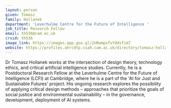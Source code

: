 ```yaml
---
layout: person
given: Tomasz
family: Hollanek
department: 'Leverhulme Centre for the Future of Intelligence '
job_title: Research Fellow
email: th536@cam.ac.uk
crsid: th536
image_link: https://images.app.goo.gl/2nRwmpxTvYddsfim7
website: https://profiles.ahrcdtp.csah.cam.ac.uk/directory/tomasz-hollanek
---
```


Dr Tomasz Hollanek works at the intersection of design theory, technology ethics, and critical artificial intelligence studies. Currently, he is a Postdoctoral Research Fellow at the Leverhulme Centre for the Future of Intelligence (LCFI) at Cambridge, where he is a part of the 'AI for Just and Sustainable Futures' project. His ongoing research explores the possibility of applying critical design methods – approaches that prioritize the goals of social justice and environmental sustainability – in the governance, development, deployment of AI systems.